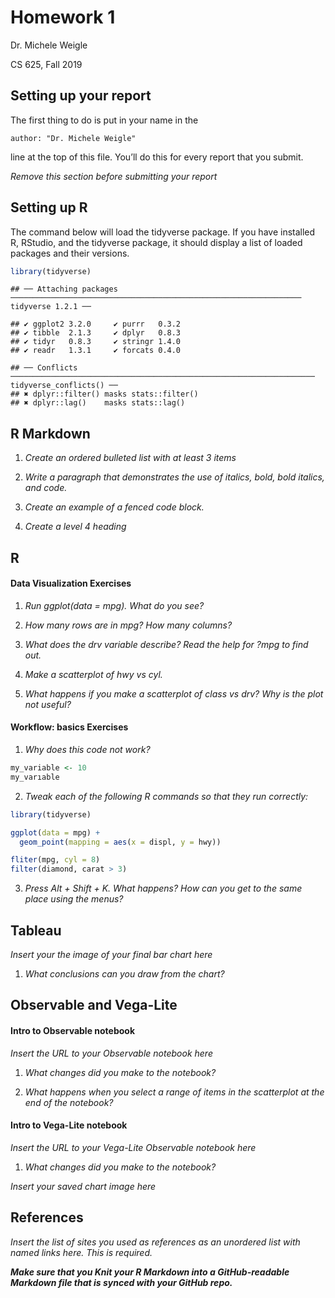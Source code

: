 Homework 1
================
Dr. Michele Weigle

CS 625, Fall 2019

## Setting up your report

The first thing to do is put in your name in the

    author: "Dr. Michele Weigle"

line at the top of this file. You’ll do this for every report that you
submit.

*Remove this section before submitting your report*

## Setting up R

The command below will load the tidyverse package. If you have installed
R, RStudio, and the tidyverse package, it should display a list of
loaded packages and their
    versions.

``` r
library(tidyverse)
```

    ## ── Attaching packages ───────────────────────────────────────────────────────────────── tidyverse 1.2.1 ──

    ## ✔ ggplot2 3.2.0     ✔ purrr   0.3.2
    ## ✔ tibble  2.1.3     ✔ dplyr   0.8.3
    ## ✔ tidyr   0.8.3     ✔ stringr 1.4.0
    ## ✔ readr   1.3.1     ✔ forcats 0.4.0

    ## ── Conflicts ──────────────────────────────────────────────────────────────────── tidyverse_conflicts() ──
    ## ✖ dplyr::filter() masks stats::filter()
    ## ✖ dplyr::lag()    masks stats::lag()

## R Markdown

1.  *Create an ordered bulleted list with at least 3 items*

2.  *Write a paragraph that demonstrates the use of italics, bold, bold
    italics, and code.*

3.  *Create an example of a fenced code block.*

4.  *Create a level 4 heading*

## R

#### Data Visualization Exercises

1.  *Run ggplot(data = mpg). What do you see?*

2.  *How many rows are in mpg? How many columns?*

3.  *What does the drv variable describe? Read the help for ?mpg to find
    out.*

4.  *Make a scatterplot of hwy vs cyl.*

5.  *What happens if you make a scatterplot of class vs drv? Why is the
    plot not useful?*

#### Workflow: basics Exercises

1.  *Why does this code not work?*

<!-- end list -->

``` r
my_variable <- 10
my_varıable
```

2.  *Tweak each of the following R commands so that they run correctly:*

<!-- end list -->

``` r
library(tidyverse)

ggplot(data = mpg) + 
  geom_point(mapping = aes(x = displ, y = hwy))

fliter(mpg, cyl = 8)
filter(diamond, carat > 3)
```

3.  *Press Alt + Shift + K. What happens? How can you get to the same
    place using the menus?*

## Tableau

*Insert your the image of your final bar chart here*

1.  *What conclusions can you draw from the chart?*

## Observable and Vega-Lite

#### Intro to Observable notebook

*Insert the URL to your Observable notebook here*

1.  *What changes did you make to the notebook?*

2.  *What happens when you select a range of items in the scatterplot at
    the end of the notebook?*

#### Intro to Vega-Lite notebook

*Insert the URL to your Vega-Lite Observable notebook here*

1.  *What changes did you make to the notebook?*

*Insert your saved chart image here*

## References

*Insert the list of sites you used as references as an unordered list
with named links here. This is required.*

***Make sure that you Knit your R Markdown into a GitHub-readable
Markdown file that is synced with your GitHub repo.***
